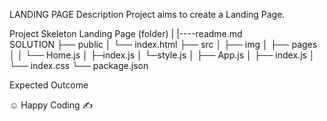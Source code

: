 LANDING PAGE
Description
Project aims to create a Landing Page.

Project Skeleton
Landing Page (folder)
|
|----readme.md  
SOLUTION
├── public
│ └── index.html
├── src
│ ├── img
│ ├── pages
│ │ └── Home.js
│ ├─index.js
│ └─style.js
│ ├── App.js
│ ├── index.js
│ └── index.css
└── package.json

Expected Outcome

☺ Happy Coding ✍
